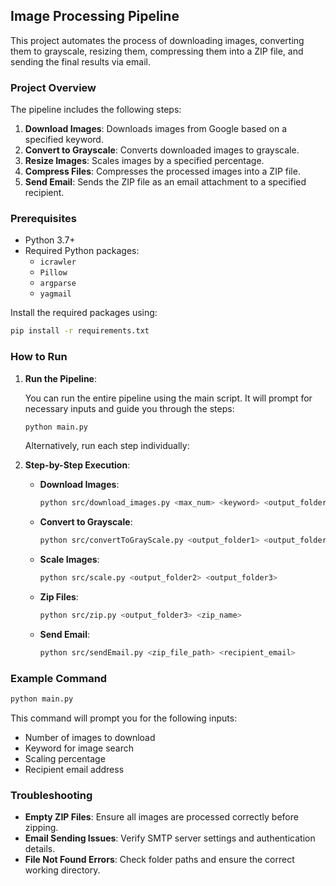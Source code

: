 ## Image Processing Pipeline

This project automates the process of downloading images, converting them to grayscale, resizing them, compressing them into a ZIP file, and sending the final results via email.

### Project Overview

The pipeline includes the following steps:

1. **Download Images**: Downloads images from Google based on a specified keyword.
2. **Convert to Grayscale**: Converts downloaded images to grayscale.
3. **Resize Images**: Scales images by a specified percentage.
4. **Compress Files**: Compresses the processed images into a ZIP file.
5. **Send Email**: Sends the ZIP file as an email attachment to a specified recipient.

### Prerequisites

- Python 3.7+
- Required Python packages:
  - `icrawler`
  - `Pillow`
  - `argparse`
  - `yagmail`
  
Install the required packages using:
```bash
pip install -r requirements.txt
```

### How to Run

1. **Run the Pipeline**:

   You can run the entire pipeline using the main script. It will prompt for necessary inputs and guide you through the steps:

   ```bash
   python main.py
   ```

   Alternatively, run each step individually:

2. **Step-by-Step Execution**:

   - **Download Images**:
     ```bash
     python src/download_images.py <max_num> <keyword> <output_folder1>
     ```

   - **Convert to Grayscale**:
     ```bash
     python src/convertToGrayScale.py <output_folder1> <output_folder2>
     ```

   - **Scale Images**:
     ```bash
     python src/scale.py <output_folder2> <output_folder3>
     ```

   - **Zip Files**:
     ```bash
     python src/zip.py <output_folder3> <zip_name>
     ```

   - **Send Email**:
     ```bash
     python src/sendEmail.py <zip_file_path> <recipient_email>
     ```

### Example Command

```bash
python main.py
```

This command will prompt you for the following inputs:

- Number of images to download
- Keyword for image search
- Scaling percentage
- Recipient email address

### Troubleshooting

- **Empty ZIP Files**: Ensure all images are processed correctly before zipping.
- **Email Sending Issues**: Verify SMTP server settings and authentication details.
- **File Not Found Errors**: Check folder paths and ensure the correct working directory.

